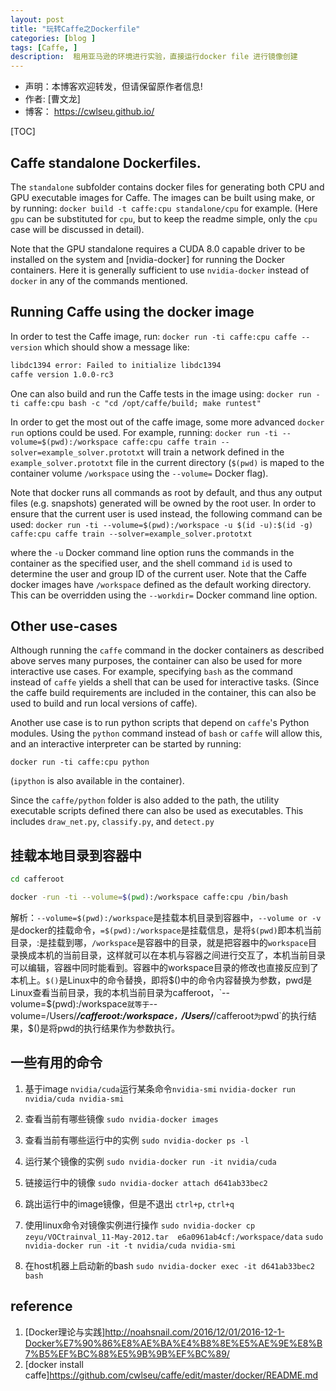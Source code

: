 ```yaml
---
layout: post
title: "玩转Caffe之Dockerfile"
categories: [blog ]
tags: [Caffe, ]
description:  租用亚马逊的环境进行实验，直接运行docker file 进行镜像创建
---
```

- 声明：本博客欢迎转发，但请保留原作者信息!
- 作者: [曹文龙]
- 博客： <https://cwlseu.github.io/>                                          

[TOC]

## Caffe standalone Dockerfiles.

The `standalone` subfolder contains docker files for generating both CPU and GPU executable images for Caffe. The images can be built using make, or by running: `docker build -t caffe:cpu standalone/cpu`
for example. (Here `gpu` can be substituted for `cpu`, but to keep the readme simple, only the `cpu` case will be discussed in detail).

Note that the GPU standalone requires a CUDA 8.0 capable driver to be installed on the system and [nvidia-docker] for running the Docker containers. Here it is generally sufficient to use `nvidia-docker` instead of `docker` in any of the commands mentioned.

## Running Caffe using the docker image

In order to test the Caffe image, run:
`docker run -ti caffe:cpu caffe --version`
which should show a message like:

```sh
libdc1394 error: Failed to initialize libdc1394
caffe version 1.0.0-rc3
```

One can also build and run the Caffe tests in the image using:
`docker run -ti caffe:cpu bash -c "cd /opt/caffe/build; make runtest"` 

In order to get the most out of the caffe image, some more advanced `docker run` options could be used. For example, running:
`docker run -ti --volume=$(pwd):/workspace caffe:cpu caffe train --solver=example_solver.prototxt`
will train a network defined in the `example_solver.prototxt` file in the current directory (`$(pwd)` is maped to the container volume `/workspace` using the `--volume=` Docker flag).

Note that docker runs all commands as root by default, and thus any output files (e.g. snapshots) generated will be owned by the root user. In order to ensure that the current user is used instead, the following command can be used:
`docker run -ti --volume=$(pwd):/workspace -u $(id -u):$(id -g) caffe:cpu caffe train --solver=example_solver.prototxt`

where the `-u` Docker command line option runs the commands in the container as the specified user, and the shell command `id` is used to determine the user and group ID of the current user. Note that the Caffe docker images have `/workspace` defined as the default working directory. This can be overridden using the `--workdir=` Docker command line option.

## Other use-cases

Although running the `caffe` command in the docker containers as described above serves many purposes, the container can also be used for more interactive use cases. For example, specifying `bash` as the command instead of `caffe` yields a shell that can be used for interactive tasks. (Since the caffe build requirements are included in the container, this can also be used to build and run local versions of caffe).

Another use case is to run python scripts that depend on `caffe`'s Python modules. Using the `python` command instead of `bash` or `caffe` will allow this, and an interactive interpreter can be started by running:

`docker run -ti caffe:cpu python`

(`ipython` is also available in the container).

Since the `caffe/python` folder is also added to the path, the utility executable scripts defined there can also be used as executables. This includes `draw_net.py`, `classify.py`, and `detect.py`

## 挂载本地目录到容器中
```bash
cd cafferoot

docker -run -ti --volume=$(pwd):/workspace caffe:cpu /bin/bash

```

解析：`--volume=$(pwd):/workspace`是挂载本机目录到容器中，`--volume or -v`是docker的挂载命令，`=$(pwd):/workspace`是挂载信息，是将`$(pwd)`即本机当前目录，:是挂载到哪，`/workspace`是容器中的目录，就是把容器中的`workspace`目录换成本机的当前目录，这样就可以在本机与容器之间进行交互了，本机当前目录可以编辑，容器中同时能看到。容器中的workspace目录的修改也直接反应到了本机上。`$()`是Linux中的命令替换，即将$()中的命令内容替换为参数，pwd是Linux查看当前目录，我的本机当前目录为cafferoot，`--volume=$(pwd):/workspace`就等于`--volume=/Users/***/cafferoot:/workspace`，`/Users/***/cafferoot`为`pwd`的执行结果，$()是将pwd的执行结果作为参数执行。

## 一些有用的命令
1. 基于image `nvidia/cuda`运行某条命令`nvidia-smi`
`nvidia-docker run  nvidia/cuda nvidia-smi`
2. 查看当前有哪些镜像
`sudo nvidia-docker images`
3. 查看当前有哪些运行中的实例
`sudo nvidia-docker ps -l`
4. 运行某个镜像的实例
`sudo nvidia-docker run -it nvidia/cuda`
5. 链接运行中的镜像
`sudo nvidia-docker attach d641ab33bec2`
6. 跳出运行中的image镜像，但是不退出
`ctrl+p`, `ctrl+q`

7. 使用linux命令对镜像实例进行操作
`sudo nvidia-docker cp zeyu/VOCtrainval_11-May-2012.tar  e6a0961ab4cf:/workspace/data`
`sudo nvidia-docker run -it -t nvidia/cuda nvidia-smi`

8. 在host机器上启动新的bash
`sudo nvidia-docker exec -it d641ab33bec2 bash`

## reference

1. [Docker理论与实践]<http://noahsnail.com/2016/12/01/2016-12-1-Docker%E7%90%86%E8%AE%BA%E4%B8%8E%E5%AE%9E%E8%B7%B5%EF%BC%88%E5%9B%9B%EF%BC%89/>
2. [docker install caffe]<https://github.com/cwlseu/caffe/edit/master/docker/README.md>